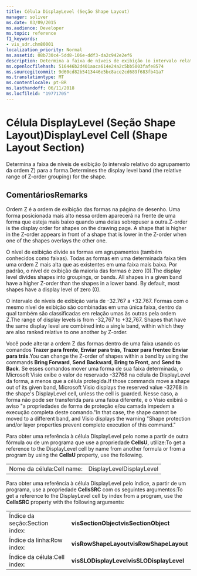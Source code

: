 ```yaml
---
title: Célula DisplayLevel (Seção Shape Layout)
manager: soliver
ms.date: 03/09/2015
ms.audience: Developer
ms.topic: reference
f1_keywords:
- vis_sdr.chm80001
localization_priority: Normal
ms.assetid: 08b730c4-5dd8-106e-ddf3-da2c942e2ef6
description: Determina a faixa de níveis de exibição (o intervalo relativo do agrupamento da ordem Z) para a forma.
ms.openlocfilehash: 516446b2d401aaca614e24a2c5bb5003fafe8574
ms.sourcegitcommit: 9d60cd82b5413446e5bc8ace2cd689f683fb41a7
ms.translationtype: MT
ms.contentlocale: pt-BR
ms.lasthandoff: 06/11/2018
ms.locfileid: "19771705"
---
```

# <a name="displaylevel-cell-shape-layout-section"></a><span data-ttu-id="9dc74-103">Célula DisplayLevel (Seção Shape Layout)</span><span class="sxs-lookup"><span data-stu-id="9dc74-103">DisplayLevel Cell (Shape Layout Section)</span></span>

<span data-ttu-id="9dc74-104">Determina a faixa de níveis de exibição (o intervalo relativo do agrupamento da ordem Z) para a forma.</span><span class="sxs-lookup"><span data-stu-id="9dc74-104">Determines the display level band (the relative range of Z-order grouping) for the shape.</span></span>
  
## <a name="remarks"></a><span data-ttu-id="9dc74-105">Comentários</span><span class="sxs-lookup"><span data-stu-id="9dc74-105">Remarks</span></span>

<span data-ttu-id="9dc74-p101">Ordem Z é a ordem de exibição das formas na página de desenho. Uma forma posicionada mais alto nessa ordem aparecerá na frente de uma forma que esteja mais baixo quando uma delas sobrepuser a outra.</span><span class="sxs-lookup"><span data-stu-id="9dc74-p101">Z-order is the display order for shapes on the drawing page. A shape that is higher in the Z-order appears in front of a shape that is lower in the Z-order when one of the shapes overlays the other one.</span></span> 
  
<span data-ttu-id="9dc74-p102">O nível de exibição divide as formas em agrupamentos (também conhecidos como faixas). Todas as formas em uma determinada faixa têm uma ordem Z mais alta que as existentes em uma faixa mais baixa. Por padrão, o nível de exibição da maioria das formas é zero (0).</span><span class="sxs-lookup"><span data-stu-id="9dc74-p102">The display level divides shapes into groupings, or bands. All shapes in a given band have a higher Z-order than the shapes in a lower band. By default, most shapes have a display level of zero (0).</span></span>
  
<span data-ttu-id="9dc74-p103">O intervalo de níveis de exibição varia de -32.767 a +32.767. Formas com o mesmo nível de exibição são combinadas em uma única faixa, dentro da qual também são classificadas em relação umas às outras pela ordem Z.</span><span class="sxs-lookup"><span data-stu-id="9dc74-p103">The range of display levels is from -32,767 to +32,767. Shapes that have the same display level are combined into a single band, within which they are also ranked relative to one another by Z-order.</span></span>
  
<span data-ttu-id="9dc74-113">Você pode alterar a ordem Z das formas dentro de uma faixa usando os comandos **Trazer para frente**, **Enviar para trás**, **Trazer para frente**e **Enviar para trás**.</span><span class="sxs-lookup"><span data-stu-id="9dc74-113">You can change the Z-order of shapes within a band by using the commands **Bring Forward**, **Send Backward**, **Bring to Front**, and **Send to Back**.</span></span> <span data-ttu-id="9dc74-114">Se esses comandos mover uma forma de sua faixa determinada, o Microsoft Visio exibe o valor de reservado -32768 na célula de DisplayLevel da forma, a menos que a célula protegida.</span><span class="sxs-lookup"><span data-stu-id="9dc74-114">If those commands move a shape out of its given band, Microsoft Visio displays the reserved value -32768 in the shape's DisplayLevel cell, unless the cell is guarded.</span></span> <span data-ttu-id="9dc74-115">Nesse caso, a forma não pode ser transferida para uma faixa diferente, e o Visio exibirá o aviso "a propriedades de forma de proteção e/ou camada impedem a execução completa deste comando."</span><span class="sxs-lookup"><span data-stu-id="9dc74-115">In that case, the shape cannot be moved to a different band, and Visio displays the warning "Shape protection and/or layer properties prevent complete execution of this command."</span></span> 
  
<span data-ttu-id="9dc74-116">Para obter uma referência à célula DisplayLevel pelo nome a partir de outra fórmula ou de um programa que use a propriedade **CellsU**, utilize:</span><span class="sxs-lookup"><span data-stu-id="9dc74-116">To get a reference to the DisplayLevel cell by name from another formula or from a program by using the **CellsU** property, use the following.</span></span> 
  
|||
|:-----|:-----|
|<span data-ttu-id="9dc74-117">Nome da célula:</span><span class="sxs-lookup"><span data-stu-id="9dc74-117">Cell name:</span></span>  <br/> |<span data-ttu-id="9dc74-118">DisplayLevel</span><span class="sxs-lookup"><span data-stu-id="9dc74-118">DisplayLevel</span></span>  <br/> |
   
<span data-ttu-id="9dc74-119">Para obter uma referência à célula DisplayLevel pelo índice, a partir de um programa, use a propriedade **CellsSRC** com os seguintes argumentos:</span><span class="sxs-lookup"><span data-stu-id="9dc74-119">To get a reference to the DisplayLevel cell by index from a program, use the **CellsSRC** property with the following arguments:</span></span> 
  
|||
|:-----|:-----|
|<span data-ttu-id="9dc74-120">Índice da seção:</span><span class="sxs-lookup"><span data-stu-id="9dc74-120">Section index:</span></span>  <br/> |<span data-ttu-id="9dc74-121">**visSectionObject**</span><span class="sxs-lookup"><span data-stu-id="9dc74-121">**visSectionObject**</span></span> <br/> |
|<span data-ttu-id="9dc74-122">Índice da linha:</span><span class="sxs-lookup"><span data-stu-id="9dc74-122">Row index:</span></span>  <br/> |<span data-ttu-id="9dc74-123">**visRowShapeLayout**</span><span class="sxs-lookup"><span data-stu-id="9dc74-123">**visRowShapeLayout**</span></span> <br/> |
|<span data-ttu-id="9dc74-124">Índice da célula:</span><span class="sxs-lookup"><span data-stu-id="9dc74-124">Cell index:</span></span>  <br/> |<span data-ttu-id="9dc74-125">**visSLODisplayLevel**</span><span class="sxs-lookup"><span data-stu-id="9dc74-125">**visSLODisplayLevel**</span></span> <br/> |
   

